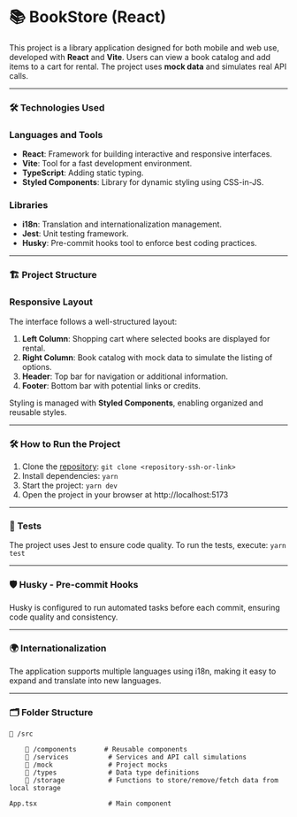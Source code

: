 # 📚 BookStore (React)

This project is a library application designed for both mobile and web use, developed with **React** and **Vite**. Users can view a book catalog and add items to a cart for rental. The project uses **mock data** and simulates real API calls.

---

### 🛠️ Technologies Used

### **Languages and Tools**
- **React**: Framework for building interactive and responsive interfaces.
- **Vite**: Tool for a fast development environment.
- **TypeScript**: Adding static typing.
- **Styled Components**: Library for dynamic styling using CSS-in-JS.


### **Libraries**
- **i18n**: Translation and internationalization management.
- **Jest**: Unit testing framework.
- **Husky**: Pre-commit hooks tool to enforce best coding practices.

---

### 🏗️ Project Structure

### Responsive Layout
The interface follows a well-structured layout:
1. **Left Column**: Shopping cart where selected books are displayed for rental.
2. **Right Column**: Book catalog with mock data to simulate the listing of options.
3. **Header**: Top bar for navigation or additional information.
4. **Footer**: Bottom bar with potential links or credits.

Styling is managed with **Styled Components**, enabling organized and reusable styles.

---

### 🛠️ How to Run the Project

1. Clone the [repository](https://github.com/NewtonPerazzo/bookstore_catalog):
  ```git clone <repository-ssh-or-link>```
2. Install dependencies:
  ```yarn```
3. Start the project:
  ```yarn dev```
4. Open the project in your browser at http://localhost:5173

---

### 🧪 Tests
The project uses Jest to ensure code quality. To run the tests, execute:
```yarn test```

---

### 🛡️ Husky - Pre-commit Hooks
Husky is configured to run automated tasks before each commit, ensuring code quality and consistency.

---

### 🌍 Internationalization
The application supports multiple languages using i18n, making it easy to expand and translate into new languages.

---

### 🗂️ Folder Structure
    📂 /src

        📂 /components       # Reusable components
        📂 /services          # Services and API call simulations
        📂 /mock              # Project mocks
        📂 /types             # Data type definitions
        📂 /storage           # Functions to store/remove/fetch data from local storage

    App.tsx                  # Main component

